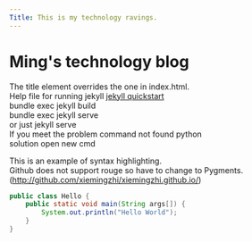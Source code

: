 ```yaml
---
Title: This is my technology ravings.
---
```


# Ming's technology blog

The title element overrides the one in index.html.<br>
Help file for running jekyll [jekyll quickstart](http://jekyllrb.com/docs/quickstart/)<br>
bundle exec jekyll build<br>
bundle exec jekyll serve<br>
or just jekyll serve<br>
If you meet the problem command not found python<br>
solution open new cmd<br>

This is an example of syntax highlighting.<br>
Github does not support rouge so have to change to Pygments.(http://github.com/xiemingzhi/xiemingzhi.github.io/)<br>

```java
public class Hello {
	public static void main(String args[]) {
		System.out.println("Hello World");
	}
}
```

